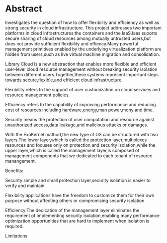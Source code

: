 # Abstract

Investigates the question of how to offer flexibility and efficiency as well as strong security in cloud infrastructure. This project addresses two important platforms in cloud infrastructures:the containers and the IaaS.Iaas suports secure sharing of cloud resources among mutually untrusted users,but does not provide sufficient flexibility and effiency.Many powerful management primitives enabled by the underlying virtualization platform are hidden from users,such as live virtual machine migration and consolidation.

Library Cloud is a new abstraction that enables more flexible and efficient user-level cloud resource management without breaking security isolation between different users.Together,these systems represent important steps towards secure,flexible,and efficient cloud infrastructure.

Flexibility refers to the support of user customization on cloud services and resource management policies.

Efficiency refers to the capability of improving performance and reducing cost of resources including hardware,energy,man power,mony and time.

Security means the protection of user computation and resource against unauthorized access,data leakage,and malicious attacks or damages.

With  the ExoKernel mathod,the new type of OS can be structured with two layers.The lower layer,which is called the protection layer,multiplexes resources and focuses only on protection and security isolation,while the upper layer,which is called the management layer,is composed of management components that we dedicated to each tenant of resource manangement.

Benefits:

Security:simple and small protection layer,security isolation is easier to verify and maintain.

Flexibility:applications have the freedom to customize them for their own purpose without affecting others or compromising security isolation.

Efficiency:The dedication of the management layer eliminates the requirement of implementing security isolation,enabling many performance optimization opportunities that are hard to implement when isolation is required.

Limitations
